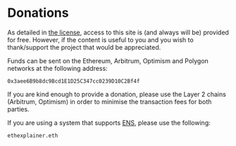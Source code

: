 # Donations

As detailed in [the license](./license.md), access to this site is (and always will be) provided for free. However, if the content is useful to you and you wish to thank/support the project that would be appreciated.

Funds can be sent on the Ethereum, Arbitrum, Optimism and Polygon networks at the following address:

```
0x3aee6B9b8dc9Bcd1E1D25C347cc0239D10C2Bf4f
```

If you are kind enough to provide a donation, please use the Layer 2 chains (Arbitrum, Optimism) in order to minimise the transaction fees for both parties.

If you are using a system that supports [ENS](/projects/utility/ens.md), please use the following:

```
ethexplainer.eth
```
